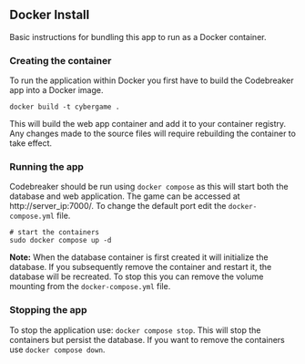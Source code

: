 ## Docker Install

Basic instructions for bundling this app to run as a Docker container. 

### Creating the container
To run the application within Docker you first have to build the Codebreaker app into a Docker image. 

```
docker build -t cybergame .
```

This will build the web app container and add it to your container registry. Any changes made to the source files will require rebuilding the container to take effect. 

### Running the app

Codebreaker should be run using `docker compose` as this will start both the database and web application. The game can be accessed at http://server_ip:7000/. To change the default port edit the `docker-compose.yml` file. 

```
# start the containers
sudo docker compose up -d
```

__Note:__ When the database container is first created it will initialize the database. If you subsequently remove the container and restart it, the database will be recreated. To stop this you can remove the volume mounting from the `docker-compose.yml` file. 

### Stopping the app

To stop the application use: `docker compose stop`. This will stop the containers but persist the database. If you want to remove the containers use `docker compose down`. 
